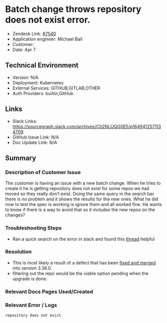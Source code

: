 
# Batch change throws repository does not exist error. <!-- Ticket Title  Hint: include keywords to make it searchable -->

- Zendesk Link: [#7540](https://sourcegraph.zendesk.com/agent/tickets/7540)
- Application engineer: Michael Bali
- Customer: <!-- Redact if this contains personally identifying information -->
- Date: Apr 7

<!-- Data populated from integration, speak to Ben Gordon or Michael Bali if not working -->
<!-- During Internal team trial, fill missing data manually (we are waiting for all data to sync) -->

## Technical Environment
- Version: ​N/A
- Deployment: Kubernetes
- External Services: GITHUB,GITLAB,OTHER
- Auth Providers: builtin,GitHub


## Links
<!-- Data for application engineer manual entry -->
- Slack Links: https://sourcegraph.slack.com/archives/C02NLUQG0E5/p1649412571134709
- GitHub Issue Link: N/A
- Doc Update Link: N/A

## Summary
### Description of Customer Issue
The customer is having an issue with a new batch change. When he tries to create it he is getting repository does not exist for some repos we had moved so they really don’t exist. Doing the same query in the search bar there is no problem and it shows the results for the new ones. What he did now to test the spec is working is ignore them and all worked fine. He wants to know if there is a way to avoid that so it includes the new repos on the changes?

### Troubleshooting Steps
- Ran a quick search on the error in slack and found this [thread](https://sourcegraph.slack.com/archives/C01EDKVG9J5/p1643056016015200?thread_ts=1643052186.014100&cid=C01EDKVG9J5) helpful


### Resolution
- This is most likely a result of a defect that has been [fixed and merged](https//sourcegraph.com/github.com/sourcegraph/sourcegraph/-/blob/CHANGELOG.md?L175:186) into version 3.36.0.
- filtering out the repo would be the viable option pending when the upgrade is done.

### Relevant Docs Pages Used/Created

### Relevant Error / Logs
<!-- Please redact keys, tokens, and personal identifying information -->
`repository does not exist`

<!-- Once complete, upload a copy to https://github.com/sourcegraph/support-tools-internal/tree/main/resolved-tickets as a .md file -->
<!-- Name the file 7540.md -->
